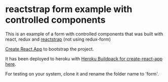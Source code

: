# reactstrap form example with controlled components

This is an example of a form with controlled components that was built with react, redux and [reactstrap](https://github.com/reactstrap/reactstrap) (not using redux-form)

[Create React App](https://github.com/facebookincubator/create-react-app) to  bootstrap the project.

It has been deployed to heroku with [Heroku Buildpack for create-react-app](https://github.com/mars/create-react-app-buildpack) [here](https://reactstrap-form.herokuapp.com/).

For testing on your system, clone it and rename the folder name to 'form'.
